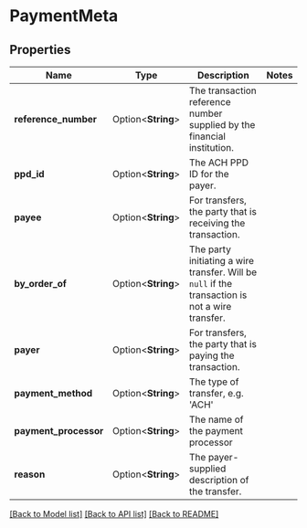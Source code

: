 # PaymentMeta

## Properties

Name | Type | Description | Notes
------------ | ------------- | ------------- | -------------
**reference_number** | Option<**String**> | The transaction reference number supplied by the financial institution. | 
**ppd_id** | Option<**String**> | The ACH PPD ID for the payer. | 
**payee** | Option<**String**> | For transfers, the party that is receiving the transaction. | 
**by_order_of** | Option<**String**> | The party initiating a wire transfer. Will be `null` if the transaction is not a wire transfer. | 
**payer** | Option<**String**> | For transfers, the party that is paying the transaction. | 
**payment_method** | Option<**String**> | The type of transfer, e.g. 'ACH' | 
**payment_processor** | Option<**String**> | The name of the payment processor | 
**reason** | Option<**String**> | The payer-supplied description of the transfer. | 

[[Back to Model list]](../README.md#documentation-for-models) [[Back to API list]](../README.md#documentation-for-api-endpoints) [[Back to README]](../README.md)


